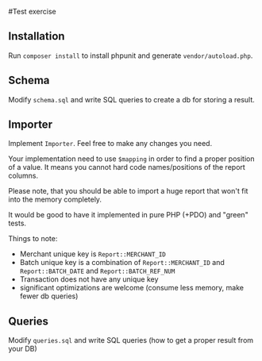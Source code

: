 #Test exercise

## Installation
Run `composer install` to install phpunit and generate `vendor/autoload.php`.

## Schema
Modify `schema.sql` and write SQL queries to create a db for storing a result.

## Importer
Implement `Importer`. Feel free to make any changes you need.

Your implementation need to use `$mapping` in order to find a proper position of a value.
It means you cannot hard code names/positions of the report columns.

Please note, that you should be able to import a huge report that won't fit into the memory completely.

It would be good to have it implemented in pure PHP (+PDO) and "green" tests.

Things to note:
 - Merchant unique key is `Report::MERCHANT_ID`
 - Batch unique key is a combination of `Report::MERCHANT_ID` and `Report::BATCH_DATE` and `Report::BATCH_REF_NUM`
 - Transaction does not have any unique key
 - significant optimizations are welcome (consume less memory, make fewer db queries)
 
## Queries
Modify `queries.sql` and write SQL queries (how to get a proper result from your DB)
